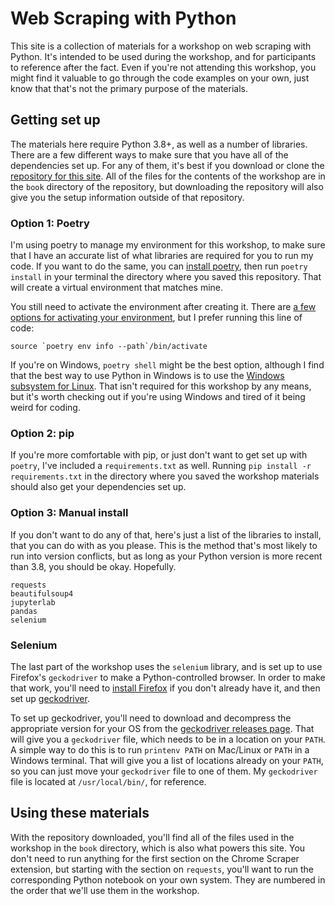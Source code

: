 # Web Scraping with Python

This site is a collection of materials for a workshop on web scraping with Python. It's intended to be used during the workshop, and for participants to reference after the fact. Even if you're not attending this workshop, you might find it valuable to go through the code examples on your own, just know that that's not the primary purpose of the materials.

## Getting set up

The materials here require Python 3.8+, as well as a number of libraries. There are a few different ways to make sure that you have all of the dependencies set up. For any of them, it's best if you download or clone the [repository for this site](https://github.com/jaguillette/python-web-scraping-workshop). All of the files for the contents of the workshop are in the `book` directory of the repository, but downloading the repository will also give you the setup information outside of that repository.

### Option 1: Poetry

I'm using poetry to manage my environment for this workshop, to make sure that I have an accurate list of what libraries are required for you to run my code. If you want to do the same, you can [install poetry](https://python-poetry.org/docs/), then run `poetry install` in your terminal the directory where you saved this repository. That will create a virtual environment that matches mine.

You still need to activate the environment after creating it. There are [a few options for activating your environment](https://python-poetry.org/docs/basic-usage/#using-your-virtual-environment), but I prefer running this line of code:

    source `poetry env info --path`/bin/activate

If you're on Windows, `poetry shell` might be the best option, although I find that the best way to use Python in Windows is to use the [Windows subsystem for Linux](https://docs.microsoft.com/en-us/windows/wsl/about). That isn't required for this workshop by any means, but it's worth checking out if you're using Windows and tired of it being weird for coding.

### Option 2: pip

If you're more comfortable with pip, or just don't want to get set up with `poetry`, I've included a `requirements.txt` as well. Running `pip install -r requirements.txt` in the directory where you saved the workshop materials should also get your dependencies set up.

### Option 3: Manual install

If you don't want to do any of that, here's just a list of the libraries to install, that you can do with as you please. This is the method that's most likely to run into version conflicts, but as long as your Python version is more recent than 3.8, you should be okay. Hopefully.

    requests
    beautifulsoup4
    jupyterlab
    pandas
    selenium

### Selenium

The last part of the workshop uses the `selenium` library, and is set up to use Firefox's `geckodriver` to make a Python-controlled browser. In order to make that work, you'll need to [install Firefox](https://www.mozilla.org/en-US/firefox/new/) if you don't already have it, and then set up [geckodriver](https://github.com/mozilla/geckodriver/).

To set up geckodriver, you'll need to download and decompress the appropriate version for your OS from the [geckodriver releases page](https://github.com/mozilla/geckodriver/releases). That will give you a `geckodriver` file, which needs to be in a location on your `PATH`. A simple way to do this is to run `printenv PATH` on Mac/Linux or `PATH` in a Windows terminal. That will give you a list of locations already on your `PATH`, so you can just move your `geckodriver` file to one of them. My `geckodriver` file is located at `/usr/local/bin/`, for reference.

## Using these materials

With the repository downloaded, you'll find all of the files used in the workshop in the `book` directory, which is also what powers this site. You don't need to run anything for the first section on the Chrome Scraper extension, but starting with the section on `requests`, you'll want to run the corresponding Python notebook on your own system. They are numbered in the order that we'll use them in the workshop.

```{tableofcontents}
```
